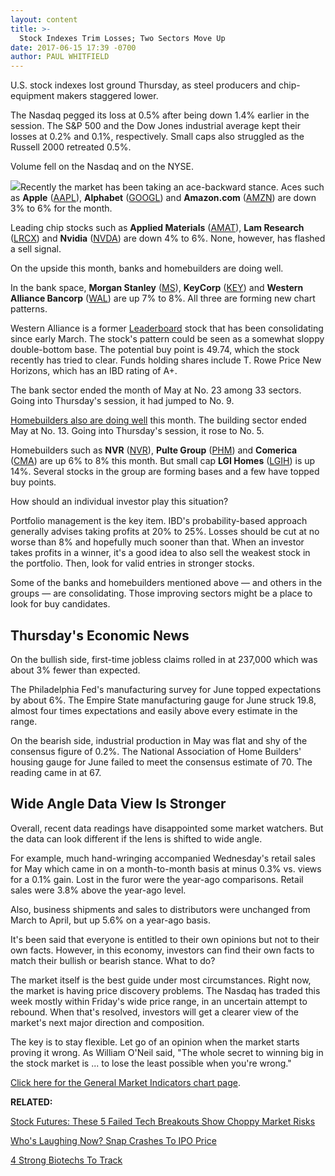 ```yaml
---
layout: content
title: >-
  Stock Indexes Trim Losses; Two Sectors Move Up
date: 2017-06-15 17:39 -0700
author: PAUL WHITFIELD
---
```








U.S. stock indexes lost ground Thursday, as steel producers and chip-equipment makers staggered lower.


The Nasdaq pegged its loss at 0.5% after being down 1.4% earlier in the session. The S&P 500 and the Dow Jones industrial average kept their losses at 0.2% and 0.1%, respectively. Small caps also struggled as the Russell 2000 retreated 0.5%.


Volume fell on the Nasdaq and on the NYSE.


![](https://www.investors.com/wp-content/uploads/2017/06/MP061517-185x300.png)Recently the market has been taking an ace-backward stance. Aces such as **Apple** ([AAPL](https://research.investors.com/quote.aspx?symbol=AAPL)), **Alphabet** ([GOOGL](https://research.investors.com/quote.aspx?symbol=GOOGL)) and **Amazon.com** ([AMZN](https://research.investors.com/quote.aspx?symbol=AMZN)) are down 3% to 6% for the month.


Leading chip stocks such as **Applied Materials** ([AMAT](https://research.investors.com/quote.aspx?symbol=AMAT)), **Lam Research** ([LRCX](https://research.investors.com/quote.aspx?symbol=LRCX)) and **Nvidia** ([NVDA](https://research.investors.com/quote.aspx?symbol=NVDA)) are down 4% to 6%. None, however, has flashed a sell signal.


On the upside this month, banks and homebuilders are doing well.


In the bank space, **Morgan Stanley** ([MS](https://research.investors.com/quote.aspx?symbol=MS)), **KeyCorp** ([KEY](https://research.investors.com/quote.aspx?symbol=KEY)) and **Western Alliance Bancorp** ([WAL](https://research.investors.com/quote.aspx?symbol=WAL)) are up 7% to 8%. All three are forming new chart patterns.


Western Alliance is a former [Leaderboard](https://leaderboard.investors.com/Leaderboard/Leaders/default.aspx/Leaderboard/Leaders/default.aspx) stock that has been consolidating since early March. The stock's pattern could be seen as a somewhat sloppy double-bottom base. The potential buy point is 49.74, which the stock recently has tried to clear. Funds holding shares include T. Rowe Price New Horizons, which has an IBD rating of A+.


The bank sector ended the month of May at No. 23 among 33 sectors. Going into Thursday's session, it had jumped to No. 9.


[Homebuilders also are doing well](https://www.investors.com/news/homebuilder-stocks-to-watch-and-housing-market-real-estate-news/) this month. The building sector ended May at No. 13. Going into Thursday's session, it rose to No. 5.


Homebuilders such as **NVR** ([NVR](https://research.investors.com/quote.aspx?symbol=NVR)), **Pulte Group** ([PHM](https://research.investors.com/quote.aspx?symbol=PHM)) and **Comerica** ([CMA](https://research.investors.com/quote.aspx?symbol=CMA)) are up 6% to 8% this month. But small cap **LGI Homes** ([LGIH](https://research.investors.com/quote.aspx?symbol=LGIH)) is up 14%. Several stocks in the group are forming bases and a few have topped buy points.


How should an individual investor play this situation?


Portfolio management is the key item. IBD's probability-based approach generally advises taking profits at 20% to 25%. Losses should be cut at no worse than 8% and hopefully much sooner than that. When an investor takes profits in a winner, it's a good idea to also sell the weakest stock in the portfolio. Then, look for valid entries in stronger stocks.


Some of the banks and homebuilders mentioned above — and others in the groups — are consolidating. Those improving sectors might be a place to look for buy candidates.


Thursday's Economic News
------------------------


On the bullish side, first-time jobless claims rolled in at 237,000 which was about 3% fewer than expected.


The Philadelphia Fed's manufacturing survey for June topped expectations by about 6%. The Empire State manufacturing gauge for June struck 19.8, almost four times expectations and easily above every estimate in the range.


On the bearish side, industrial production in May was flat and shy of the consensus figure of 0.2%. The National Association of Home Builders' housing gauge for June failed to meet the consensus estimate of 70. The reading came in at 67.


Wide Angle Data View Is Stronger
--------------------------------


Overall, recent data readings have disappointed some market watchers. But the data can look different if the lens is shifted to wide angle.


For example, much hand-wringing accompanied Wednesday's retail sales for May which came in on a month-to-month basis at minus 0.3% vs. views for a 0.1% gain. Lost in the furor were the year-ago comparisons. Retail sales were 3.8% above the year-ago level.


Also, business shipments and sales to distributors were unchanged from March to April, but up 5.6% on a year-ago basis.


It's been said that everyone is entitled to their own opinions but not to their own facts. However, in this economy, investors can find their own facts to match their bullish or bearish stance. What to do?


The market itself is the best guide under most circumstances. Right now, the market is having price discovery problems. The Nasdaq has traded this week mostly within Friday's wide price range, in an uncertain attempt to rebound. When that's resolved, investors will get a clearer view of the market's next major direction and composition.


The key is to stay flexible. Let go of an opinion when the market starts proving it wrong. As William O'Neil said, "The whole secret to winning big in the stock market is ... to lose the least possible when you're wrong."


[Click here for the General Market Indicators chart page](https://www.investors.com/wp-content/uploads/2017/06/IBD1506152532GMI.pdf).


**RELATED:**


[Stock Futures: These 5 Failed Tech Breakouts Show Choppy Market Risks](https://www.investors.com/market-trend/stock-market-today/stock-futures-these-5-tech-breakout-bids-show-choppy-market-risks/)


[Who's Laughing Now? Snap Crashes To IPO Price](https://www.investors.com/news/technology/snap-moves-closer-to-falling-below-ipo-price/)


[4 Strong Biotechs To Track](https://www.investors.com/research/ibd-industry-themes/4-strong-biotechs-that-need-to-go-on-your-watch-list-now/)




